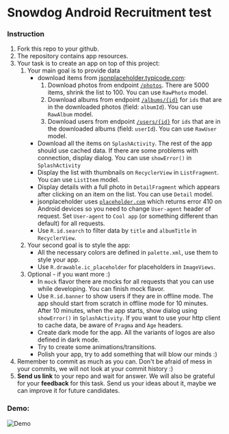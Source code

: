 # Snowdog Android Recruitment test

### Instruction

1. Fork this repo to your github.
2. The repository contains app resources.
3. Your task is to create an app on top of this project:
	1. Your main goal is to provide data
    	* download items from [jsonplaceholder.typicode.com](https://jsonplaceholder.typicode.com):
          1. Download photos from endpoint [`/photos`](https://jsonplaceholder.typicode.com/photos). There are 5000 items, shrink the list to 100. You can use `RawPhoto` model.
          2. Download albums from endpoint [`/albums/{id}`](https://jsonplaceholder.typicode.com/albums/2) for `ids` that are in the downloaded photos (field: `albumId`). You can use `RawAlbum` model.
          3. Download users from endpoint [`/users/{id}`](https://jsonplaceholder.typicode.com/users/3) for `ids` that are in the downloaded albums (field: `userId`). You can use `RawUser` model.
        * Download all the items on `SplashActivity`. The rest of the app should use cached data. If there are some problems with connection, display dialog. You can use `showError()` in `SplashActivity`
        * Display the list with thumbnails on `RecyclerView` in `ListFragment`. You can use `ListItem` model.
        * Display details with a full photo in `DetailFragment` which appears after clicking on an item on the list. You can use `Detail` model.
        * jsonplaceholder uses [`placeholder.com`](https://placeholder.com) which returns error 410 on Android devices so you need to change `User-agent` header of request. Set `User-agent` to `Cool app` (or something different than default) for all requests.
        * Use `R.id.search` to filter data by `title` and `albumTitle` in `RecyclerView`.
    2. Your second goal is to style the app:
    	* All the necessary colors are defined in `palette.xml`, use them to style your app.
        * Use `R.drawable.ic_placeholder` for placeholders in `ImageViews`.
    3. Optional - if you want more :)
		* In `mock` flavor there are mocks for all requests that you can use while developing. You can finish mock flavor.
        * Use `R.id.banner` to show users if they are in offline mode. The app should start from scratch in offline mode for 10 minutes. After 10 minutes, when the app starts, show dialog using `showError()` in `SplashActivity`. If you want to use your http client to cache data, be aware of `Pragma` and `Age` headers.
        * Create dark mode for the app. All the variants of logos are also defined in dark mode.
        * Try to create some animations/transitions.
        * Polish your app, try to add something that will blow our minds :)
4. Remember to commit as much as you can. Don't be afraid of mess in your commits, we will not look at your commit history :)
5. **Send us link** to your repo and wait for answer. We will also be grateful for your **feedback** for this task. Send us your ideas about it, maybe we can improve it for future candidates.

### Demo:

![Demo][demo]

[demo]: art/demo.gif
